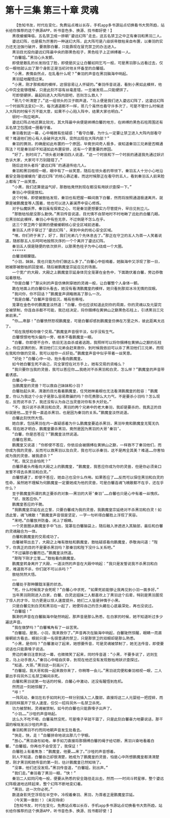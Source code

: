 # 第十三集 第三十章 灵魂
        【告知书友，时代在变化，免费站点难以长存，手机app多书源站点切换看书大势所趋，站长给你推荐的这个换源APP，听书音色多、换源、找书都好使！】
       黑夜缓缓降临，五名禁卫成一排朝‘鎏远幻阵’走去，这五名禁卫之中正有秦羽和黑羽二人。
       鎏远幻阵，也是极为厉害的一种迷幻大阵，此大阵可是八级妖帝敖枯亲自布置，以秦羽的实力还无法强行破开，要救那白馨，只能靠现在冒充禁卫的办法进入。
       黑羽目光投向鎏远幻阵最中央的那黑色柱子，黑色柱子上正绑缚着一人。
       “白馨姐。”黑羽心头发颤。
       即使是散乱的长发挡住了脸，即使是灰尘让白馨如同乞丐一般，可是黑羽那么远看过去，仅仅一眼他就认出了那个身影正是当初对他关怀备至的白馨姐。
       “小黑，表情自然点，在乱看什么呢？”秦羽的声音在黑羽脑海中响起。
       黑羽猛地醒悟过来。
       “小黑，刚才那痴痴的模样，这很容易让人怀疑的。”秦羽传音说道，看到小黑如此模样，他心中完全能够理解，只是此刻不容有丝毫差错，一旦被发现……只能硬拼了。
       可即使硬拼，最起码进入大阵内部吧，否则怎么救人？
       “哥几个听清楚了。”这一组领头的汉子朗声道，“马上便是我们进入鎏远幻阵了，这鎏远幻阵一个时辰阵法变幻一次，每次通道都不一样，哥几个虽然也看守许多次了，可是不管什么时候进入大阵的时候千万不能大意，如果不小心陷入阵中，结果大家也明白。”
       顿时一阵应喝声。
       鎏远幻阵占地还算比较光，其大阵最中央便是绑缚白馨的地方，在绑缚的黑色石柱周围还有五名禁卫包围成一圈看守着。
       秦羽看到这一幕，心中略微有些疑惑：“看守白馨，为什么一定要让禁卫进入大阵内部看守呢？难道他们担心有人会破开这大阵，突然出现在大阵内部？”
       秦羽的猜测，的确是如此布置的一个原因，毕竟世间奇人极多，谁知道秦羽三兄弟是否精通阵法？可是秦羽却不知道如此布置安排，还有一个更重要的原因。
       “好了，到时间了。”领头者对秦羽四人说道，“这一个时辰和下一个时辰的通道我先通过妖识告诉大家，大家可千万别踏错了。”
       随后这领头者将‘鎏远幻阵’的通道传给几人。
       秦羽和黑羽相视一眼，眼中有了一丝笑意，随后在领头者的带领下，秦羽五人十分小心地沿着安全路径缓缓向‘鎏远幻阵’的核心靠近着，而这时候那正在看守的五人，看到秦羽五人前来脸上都有了一丝笑意。
       “小黑，我们还算是运气好，那敖枯竟然到现在都没有用妖识查探一下。”
       秦羽心中很是放松。
       这个时候，即使被敖枯发现，秦羽也有把握一瞬间救下白馨，然而将按照通道极速离开。就算是被鹏魔皇等人围着，他也可以进入姜澜界中安心修炼。
       对于仙魔妖界，秦羽虽有探索之心，可是秦羽更想要实力尽管提升，早日见到立儿。
       “那敖枯怕是没那么勤快。”黑羽传音说道，目光情不自禁地时不时地瞅了远处的白馨几眼。见黑羽如此模样，秦羽心中有些无奈，不过倒是不怎么在乎。
       这三个禁卫两个冒牌的便缓缓朝核心安全区域前进着。
       秦羽五人终于穿过了‘鎏远幻阵’，来到中央的核心安全区域。
       “嘿，你们终于来了，好了，我们兄弟几个先休息去了。”那正在守卫的五人为首一人笑着说道，随即那五人乐呵呵地按照次序的一个个离开了鎏远幻阵。
       秦羽五人很是随便的依次排开，以那黑色柱子为中心绕成一个大圈。
       ******
       白馨泪眼朦胧。
       “小羽，妹妹，我也只能为你们做这么多了。”白馨心中低喃着，她脑海中又浮现了那一日，她被那被敖枯抓回皇城，随后被鹏魔皇宗延召见的场面。
       一个宽广的大殿，大殿之上鹏魔皇宗延身体完全笼罩在金色中，下面跪伏着白馨，旁边恭敬站着敖枯。
       “你是白馨？”那尖利的声音仿佛刺穿她的灵魂一般，让白馨整个人身体一颤。
       跪在地面上的白馨仰头看去，她没有看清鹏魔皇的模样，她只看到那双冰冷无情的双眼。
       “我问你，你不回话？”鹏魔皇声调略微高了那么一次。
       “我是白馨。”白馨声音很低沉，略有些嘶哑。
       笼罩在金色中的鹏魔皇淡然道：“白馨，你也应该知道此刻你的局面，你的灵魂以及元婴完全被禁制，你连自杀都不可能，我已经决定，将你捆缚在黄狮山之巅黑色石柱上，引诱黑羽三兄弟前来。”
       “你……卑鄙！”白馨愤然怒视鹏魔皇，可是白馨却感到鹏魔皇仿佛在万里之外，彼此距离太远了。
       “现在我想和你做个交易。”鹏魔皇声音很平淡，似乎没有生气。
       白馨恨恨地甩头偏向一旁，根本不看鹏魔皇一眼。
       “白馨，你即使不合作，依旧无法自杀或者逃跑，我照样可以将你捆缚在黄狮山之巅的石柱上，你应该猜的到，黑羽他们三兄弟会赶来救你，到时候我依旧可以杀了黑羽他们三兄弟，而现在我和你做的交易，我可以给你一点好处。”鹏魔皇声音中似乎带着一丝笑意。
       “好处？”白馨心中一动，抬头看向鹏魔皇。
       如今她白馨生死不由己，完全掌控在对方手上，她有交易的资格么？
       “我只要你当我的灵兽，我可以答应你……我绝对不杀黑羽和白灵，怎么样？”鹏魔皇的声音带着诱惑。
       白馨心中一震。
       当鹏魔皇的灵兽？可以救自己妹妹和小羽？
       白馨抬起头来，清澈的目光看着鹏魔皇，任凭她眯着眼也无法看清鹏魔皇的脸容：“鹏魔皇，你认为我这个小女子是那么容易欺骗的吗？你花费那么大力气，不是要杀小羽吗？怎么现在，反而说不杀了。我还没有认为自己当灵兽对你有多大好处。”
       “不，我只说不杀黑羽和白灵，黑羽的两个兄弟中的老大秦羽，我却是要杀的，我真正的目标就是他……至于我一直追杀黑羽，也是因为秦羽的关系。”鹏魔皇淡然说道。
       白馨此刻恍然大悟。
       她白家，包括黑羽在内一直疑惑着为什么鹏魔皇要追杀黑羽，黑羽毕竟和鹏魔皇无冤无仇啊。现在她才明白，鹏魔皇要杀黑羽，竟然是因为黑羽的大哥‘秦羽’。
       “白馨，你是否答应？”鹏魔皇淡然说道。
       白馨在思索。
       鹏魔皇又说道：“你即使不答应，你依旧会被捆缚在黄狮山之巅，一样救不了秦羽他们，而你成为我的灵兽，反而可以救黑羽以及白灵，我也可以杀秦羽，这不是两全其美？难道……你害怕成为我的灵兽，被我虐杀？”
       “死，我又岂会怕死？”
       白馨昂着头颅看向大殿之上的鹏魔皇，“鹏魔皇，我答应你成为你的灵兽，但是你必须亲口发誓不得去杀黑羽和白灵。”
       白馨想通了，即使不答应，她自己也没什么作用。如果答应了……反而可以保住黑羽和白灵的性命，虽然她不理解为何鹏魔皇一定要她成为他的灵兽，可是白馨连魂飞魄散都不在乎，还在乎什么？
       至于鹏魔皇所谓的真正要杀的对象——黑羽的大哥‘秦羽’……白馨也只是心中有着一丝愧疚。
       “好，我答应你。”
       鹏魔皇答应的干脆。
       “我鹏魔皇宗延在此立誓，只要白馨成为我的灵兽，我鹏魔皇宗延绝对不杀黑羽和白灵！如违此誓，魂飞魄散！”鹏魔皇声音很是坚定，一字一句听得白馨脸上浮现了笑容。
       “来吧。”白馨放开防备，闭上了眼睛。
       一个灵兽圈从鹏魔皇手中飞出，笼罩在白馨脑袋上，随后融入渗透进入其脑部，最后和白馨的灵魂融合为一体。
       白馨和鹏魔皇的交易成功了。
       白馨被带出去了，大殿之上唯有敖枯和鹏魔皇，敖枯疑惑看向鹏魔皇，恭敬询问道：“陛下，你真正的目的不是要杀黑羽吗？那秦羽和陛下没什么关系吧。”
       “不过骗那白馨而已。”鹏魔皇淡然道。
       “那陛下刚才立誓……”敖枯看向鹏魔皇。
       鹏魔皇转身离开了大殿，一道淡然的声音在大殿中响起：“我只是发誓说我不杀黑羽和白灵，难道我不杀，你们就不可以杀吗？”
       敖枯恍然大悟。
       ……
       白馨处于那种朦胧浑噩的状态。
       “死，什么时候我才会死呢？”白馨心中求死，“如果死前能够让我再见到小羽一面多好。”
       当年黑羽刚刚进入白家，白馨、白灵这姐妹二人都喜欢上了黑羽这个后辈，特别是黑羽展现了惊人的才华，功力更是以惊人速度提升，她们二人皆是钟情于小黑。
       只是白馨见到白灵和黑羽在一起了，她便将自己的念头藏在心底最深处，再也没说过。
       “白馨姐！”
       飘渺的声音在白馨脑海中陡然响起，那声音是那么熟悉，在白家的时候，她不知道听过多少遍这声音。
       “我在做梦吗？”白馨嘴角有了一丝苦笑。
       “白馨姐，是我，小羽，我来救你了。”声音再次在脑海中响起，白馨陡然惊醒，眼睛一亮直接朝前方看去，眼前只是一名很普通的禁卫，只是那禁卫的双眼却是那么熟悉。
       “小黑，是你吗？”白馨激动了起来，她想要传音，可是灵魂被禁制了，她无法传音，即使要说话也只能靠嗓子说话。
       旁边的秦羽注意到这一幕，也微微笑了起来，同时传音道：“小黑，不要多说了，迟则生变，马上动手救人。”秦羽心中暗自庆幸，到现在他还没有发现敖枯用妖识查探过。
       “知道，大哥。”黑羽这一刻高兴了。
       “白馨姐，我大哥和我一起来救你来了，你稍等一会儿。”黑羽说完便和秦羽相视一眼，二人要出手将另外三名禁卫瞬间杀死。
       白馨和黑羽说第一句话的时候，白馨心中激动，还没有醒悟到危机。
       然而这一刻她惊醒了。
       “呼！”
       一阵风动，秦羽左右手如同利刃一样分别插入二人腹部，直接将这二人元婴给一把捏碎，而黑羽同样展开了惊人速度，仅仅一招将另外一名禁卫杀死。
       功力被禁制，灵魂被禁制，如今的白馨也只能靠嗓子出声了。
       “小羽……”沙哑的声音响起。
       这么久不吃不喝，白馨虽然没死，可是嗓子早就干涸了，只是此刻白馨奋力地要说话，那干涸的喉咙发出沙哑的声音。
       秦羽和黑羽不约而同地朝声音发生处看去。
       “快走，快，走！”白馨拼命地说出那几个字眼。
       “放心。”黑羽身形如电，单手如刀直接将那捆缚白馨的绳子给切断，黑羽兴奋地看着白馨，“白馨姐，你再也不会受苦了，我保证！”
       白馨脸上有着焦急：“鹏魔皇，他要……来了。”沙哑的声音想着。
       别人不知道，白馨自己却很清楚，她成为了鹏魔皇的灵兽，怕是心中所想鹏魔皇都清清楚楚，刚才黑羽和她传音的第一刻，估计鹏魔皇已然知晓了。
       “没事，他们还没发现。”黑羽传音道，“白馨姐，别出声。”
       “我们走。”秦羽看了黑羽一眼，“快！”
       秦羽二人如同闪电一般，便要从熟悉的安全路径走出去，然而——一时间斗转星移，整个鎏远幻阵极速地远转起来，整个幻阵不断地变幻着。
       “黑羽，这一次你必死。”
       数道身影凭空浮现在半空中，冷视着秦羽、黑羽，为首者正是鹏魔皇宗延。
       （今天第一章到！）（未完待续）
       【告知书友，时代在变化，免费站点难以长存，手机app多书源站点切换看书大势所趋，站长给你推荐的这个换源APP，听书音色多、换源、找书都好使！】